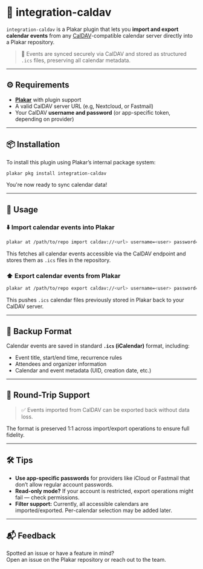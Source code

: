 # 📅 integration-caldav

`integration-caldav` is a Plakar plugin that lets you **import and export calendar events** from any [CalDAV](https://en.wikipedia.org/wiki/CalDAV)-compatible calendar server directly into a Plakar repository.

> 🔐 Events are synced securely via CalDAV and stored as structured `.ics` files, preserving all calendar metadata.

---

## ⚙️ Requirements

- [**Plakar**](https://github.com/politaire/plakar) with plugin support
- A valid CalDAV server URL (e.g, Nextcloud, or Fastmail)
- Your CalDAV **username and password** (or app-specific token, depending on provider)

---

## 📦 Installation

To install this plugin using Plakar’s internal package system:

```bash
plakar pkg install integration-caldav
```

You're now ready to sync calendar data!

---

## 🚀 Usage

### ⬇️ Import calendar events into Plakar

```bash
plakar at /path/to/repo import caldav://<url> username=<user> password=<pass>
```

This fetches all calendar events accessible via the CalDAV endpoint and stores them as `.ics` files in the repository.

### ⬆️ Export calendar events from Plakar

```bash
plakar at /path/to/repo export caldav://<url> username=<user> password=<pass>
```

This pushes `.ics` calendar files previously stored in Plakar back to your CalDAV server.

---

## 📂 Backup Format

Calendar events are saved in standard **`.ics` (iCalendar)** format, including:

- Event title, start/end time, recurrence rules
- Attendees and organizer information
- Calendar and event metadata (UID, creation date, etc.)

---

## 🔄 Round-Trip Support

> ✅ Events imported from CalDAV can be exported back without data loss.

The format is preserved 1:1 across import/export operations to ensure full fidelity.

---

## 🛠️ Tips

- **Use app-specific passwords** for providers like iCloud or Fastmail that don’t allow regular account passwords.
- **Read-only mode?** If your account is restricted, export operations might fail — check permissions.
- **Filter support:** Currently, all accessible calendars are imported/exported. Per-calendar selection may be added later.

---

## 📬 Feedback

Spotted an issue or have a feature in mind?  
Open an issue on the Plakar repository or reach out to the team.
